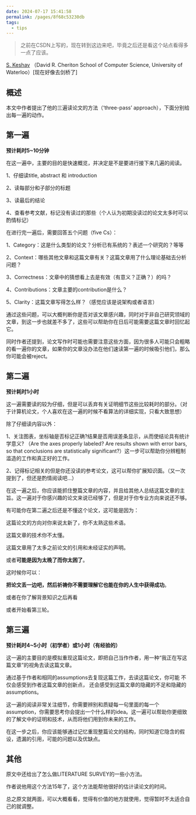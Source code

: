 ```yaml
---
date: 2024-07-17 15:41:58
permalink: /pages/8f68c53230db
tags: 
  - tips
---
```


> 之前在CSDN上写的，现在转到这边来吧，毕竟之后还是看这个站点看得多一点了应该。

[S. Keshav](https://scholar.google.com.hk/citations?hl=zh-CN&user=-EMkK7QAAAAJ) （David R. Cheriton School of Computer Science, University of Waterloo）[现在好像去剑桥了]

## 概述

本文中作者提出了他的三遍读论文的方法（‘three-pass’ approach），下面分别给出每一遍的动作。

## 第一遍

**预计耗时5~10分钟**

在这一遍中，主要的目的是快速概览，并决定是不是要进行接下来几遍的阅读。

1、仔细读title, abstract 和 introduction

2、读每部分和子部分的标题

3、读最后的结论

4、查看参考文献，标记没有读过的那些（个人认为初期没读过的论文太多时可以酌情标记）

在进行完一遍后，需要回答五个问题（five Cs）：

1、Category：这是什么类型的论文？分析已有系统的？表述一个研究的？等等

2、Context：哪些其他文章和这篇文章有关？这篇文章用了什么理论基础去分析问题？

3、Correctness：文章中的猜想看上去是有效（有意义？正确？）的吗？

4、Contributions：文章主要的contribution是什么？

5、Clarity：这篇文章写得怎么样？（感觉应该是说架构或者语言）

通过这些问题，可以大概判断你是否对该文章感兴趣，同时对于非自己研究领域的文章，到这一步也就差不多了，这些可以帮助你在日后可能需要这篇文章时回忆起它。

同时作者还提到，论文写作时可能也需要注意这些方面，因为很多人可能只会粗略的看一遍你的文章，如果你的文章没办法在他们速读第一遍的时候吸引他们，那么你可能会被reject。

## 第二遍

**预计耗时1小时**

这一遍需要读的较为仔细，但是可以丢弃有关证明细节这些比较耗时的部分。（对于计算机论文，个人喜欢在这一遍的时候不看算法的详细实现，只看大致思想）

除了仔细读内容以外：

1、关注图表，坐标轴是否标记正确?结果是否用误差条显示，从而使结论具有统计学意义? （Are the axes properly labeled? Are results shown with error bars, so that conclusions are statistically significant?）这一步可以帮助你分辨粗制滥造的工作和真正好的工作。

2、记得标记相关的但是你还没读的参考论文，这可以帮你扩展知识面。（又一次提到了，但还是酌情阅读吧…）

在这一遍之后，你应该能抓住整篇文章的内容，并且给其他人总结这篇文章的主旨。这一遍对于你感兴趣的论文来说已经够了，但是对于你专业方向来说还不够。

有可能你在第二遍之后还是不懂这个论文，这可能是因为：

这篇论文的方向对你来说太新了，你不太熟这些术语。

这篇文章的技术你不太懂。

这篇文章用了太多之前论文的引用和未经证实的声明。

或者**可能是因为太晚了而你太困了**。

这时候你可以：

**把论文丢一边吧，然后祈祷你不需要理解它也能在你的人生中获得成功**。

或者在你了解背景知识之后再看

或者开始看第三轮。

## 第三遍

**预计耗时4~5小时（初学者）或1小时（有经验的）**

这一遍的主要目的是模拟重现这篇论文，即把自己当作作者，用一种“我正在写这篇文章”的视角去读这篇文章。

通过基于作者和相同的assumptions去复现这篇工作，去读这篇论文，你可能 不仅会感受到作者这篇文章的创新点， 还会感受到这篇文章的隐藏的不足和隐藏的assumptions。

这一遍的阅读非常关注细节，你需要辨别和质疑每一句里面的每一个assumption，你需要思考你会提出一个什么样的idea。这一遍可以帮助你更细致的了解文中的证明和技术，从而将他们用到你未来的工作。

在这一步之后，你应该能够通过记忆重现整篇论文的结构，同时知道它隐含的假设，遗漏的引用，可能的问题以及优缺点。

## 其他

原文中还给出了怎么做LITERATURE SURVEY的一些小方法。

作者说他用这个方法15年了，这个方法能帮他很好的估计读论文的时间。

总之原文就两面，可以大概看看，觉得有价值的地方就使用，觉得暂时不太适合自己的就调整。
